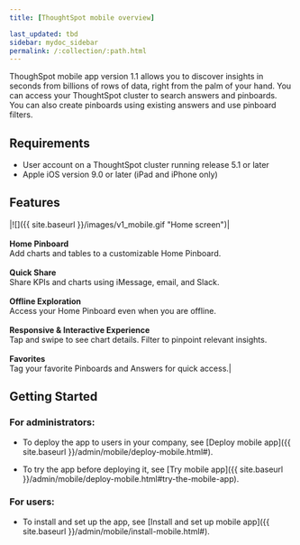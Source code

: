 ```yaml
---
title: [ThoughtSpot mobile overview]

last_updated: tbd
sidebar: mydoc_sidebar
permalink: /:collection/:path.html
---
```

ThoughSpot mobile app version 1.1 allows you to discover insights in seconds from billions of rows of data, right from the palm of your hand. You can access your ThoughtSpot cluster to search answers and pinboards. You can also create pinboards using existing answers and use pinboard filters.

## Requirements

- User account on a ThoughtSpot cluster running release 5.1 or later
- Apple iOS version 9.0 or later (iPad and iPhone only)

## Features

|![]({{ site.baseurl }}/images/v1_mobile.gif "Home screen")|<br><br>**Home Pinboard**<br>Add charts and tables to a customizable Home Pinboard.<br><br>**Quick Share**<br>Share KPIs and charts using iMessage, email, and Slack.<br><br>**Offline Exploration**<br>Access your Home Pinboard even when you are offline.<br><br>**Responsive & Interactive Experience**<br>Tap and swipe to see chart details. Filter to pinpoint relevant insights.<br><br>**Favorites**<br>Tag your favorite Pinboards and Answers for quick access.|

## Getting Started

### For administrators:
- To deploy the app to users in your company, see [Deploy mobile app]({{ site.baseurl }}/admin/mobile/deploy-mobile.html#).

- To try the app before deploying it, see [Try mobile app]({{ site.baseurl }}/admin/mobile/deploy-mobile.html#try-the-mobile-app).

### For users:
- To install and set up the app, see [Install and set up mobile app]({{ site.baseurl }}/admin/mobile/install-mobile.html#).
